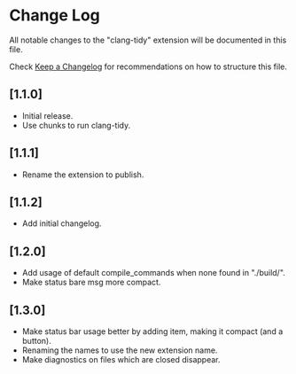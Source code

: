 # Change Log

All notable changes to the "clang-tidy" extension will be documented in this file.

Check [Keep a Changelog](http://keepachangelog.com/) for recommendations on how to structure this file.

## [1.1.0]

- Initial release.
- Use chunks to run clang-tidy.

## [1.1.1]

- Rename the extension to publish.

## [1.1.2]

- Add initial changelog.

## [1.2.0]

- Add usage of default compile_commands when none found in "./build/".
- Make status bare msg more compact.

## [1.3.0]

- Make status bar usage better by adding item, making it compact (and a button).
- Renaming the names to use the new extension name.
- Make diagnostics on files which are closed disappear.
